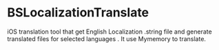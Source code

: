 BSLocalizationTranslate
=======================

iOS translation tool that get English Localization .string  file and generate translated files for selected languages
. It use Mymemory to translate. 
